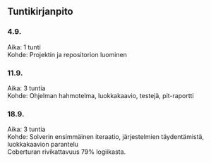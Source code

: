 ## Tuntikirjanpito

### 4.9.

Aika: 1 tunti  
Kohde: Projektin ja repositorion luominen

### 11.9.

Aika: 3 tuntia  
Kohde: Ohjelman hahmotelma, luokkakaavio, testejä, pit-raportti

### 18.9.

Aika: 3 tuntia  
Kohde: Solverin ensimmäinen iteraatio, järjestelmien täydentämistä, luokkakaavion parantelu  
Coberturan rivikattavuus 79% logiikasta.
